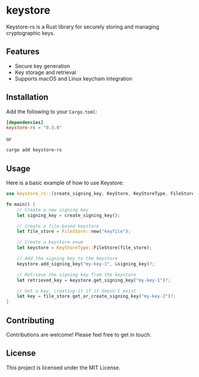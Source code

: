 # keystore

Keystore-rs is a Rust library for securely storing and managing cryptographic keys.

## Features

- Secure key generation
- Key storage and retrieval
- Supports macOS and Linux keychain integration

## Installation

Add the following to your `Cargo.toml`:

```toml
[dependencies]
keystore-rs = "0.3.0"
```

or

```bash
cargo add keystore-rs
```

## Usage

Here is a basic example of how to use Keystore:

```rust
use keystore_rs::{create_signing_key, KeyStore, KeyStoreType, FileStore};

fn main() {
    // Create a new signing key
    let signing_key = create_signing_key();

    // Create a file-based keystore
    let file_store = FileStore::new("keyfile");

    // Create a keystore enum
    let keystore = KeyStoreType::FileStore(file_store);

    // Add the signing key to the keystore
    keystore.add_signing_key("my-key-1", &signing_key)?;

    // Retrieve the signing key from the keystore
    let retrieved_key = keystore.get_signing_key("my-key-1")?;

    // Get a key, creating it if it doesn't exist
    let key = file_store.get_or_create_signing_key("my-key-2")?;
}
```

## Contributing

Contributions are welcome! Please feel free to get in touch.

## License

This project is licensed under the MIT License.

